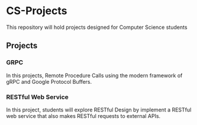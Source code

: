 # CS-Projects
This repository will hold projects designed for Computer Science students

## Projects

### GRPC
In this projects, Remote Procedure Calls using the modern framework of gRPC and Google Protocol Buffers.

### RESTful Web Service
In this project, students will explore RESTful Design by implement a RESTful web service that also makes RESTful requests to external APIs.  
